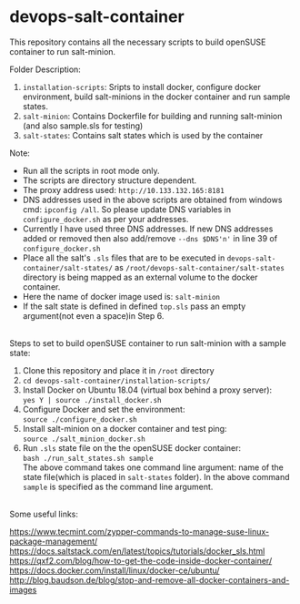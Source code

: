 # devops-salt-container

This repository contains all the necessary scripts to build openSUSE container to run salt-minion. 

Folder Description:
1. `installation-scripts`: Sripts to install docker, configure docker environment, build salt-minions in the docker container and run sample states.
2. `salt-minion`: Contains Dockerfile for building and running salt-minion (and also sample.sls for testing)
3. `salt-states`: Contains salt states which is used by the container

Note: 
- Run all the scripts in root mode only.
- The scripts are directory structure dependent.
- The proxy address used: `http://10.133.132.165:8181`
- DNS addresses used in the above scripts are obtained from windows cmd: `ipconfig /all`. So please update DNS variables in `configure_docker.sh` as per your addresses.
- Currently I have used three DNS addresses. If new DNS addresses added or removed then also add/remove `--dns $DNS'n'` in line 39 of `configure_docker.sh`
- Place all the salt's `.sls` files that are to be executed in `devops-salt-container/salt-states/` as `/root/devops-salt-container/salt-states` directory is being mapped as an external volume to the docker container. 
- Here the name of docker image used is: `salt-minion`
- If the salt state is defined in defined `top.sls` pass an empty argument(not even a space)in Step 6.


<br />Steps to set to build openSUSE container to run salt-minion with a sample state:

1. Clone this repository and place it in `/root` directory
2. `cd devops-salt-container/installation-scripts/`
3. Install Docker on Ubuntu 18.04 (virtual box behind a proxy server):
    <br />`yes Y | source ./install_docker.sh`
4. Configure Docker and set the environment:
    <br />`source ./configure_docker.sh`
5. Install salt-minion on a docker container and test ping:
    <br />`source ./salt_minion_docker.sh`
6. Run `.sls` state file on the the openSUSE docker container:
    <br />`bash ./run_salt_states.sh sample`
    <br />The above command takes one command line argument: name of the state file(which is placed in `salt-states` folder). In the above command `sample` is specified as the command line argument.


<br />Some useful links:

https://www.tecmint.com/zypper-commands-to-manage-suse-linux-package-management/
<br />https://docs.saltstack.com/en/latest/topics/tutorials/docker_sls.html
<br />https://qxf2.com/blog/how-to-get-the-code-inside-docker-container/
<br />https://docs.docker.com/install/linux/docker-ce/ubuntu/
<br />http://blog.baudson.de/blog/stop-and-remove-all-docker-containers-and-images
